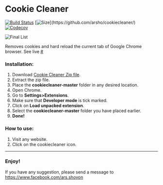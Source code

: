 Cookie Cleaner
===============

[![Build Status](https://travis-ci.org/arsho/cookiecleaner.svg?branch=master)](https://travis-ci.org/arsho/cookiecleaner)
[![Size](https://img.shields.io/github/size/arsho/cookiecleaner/manager.js.svg?)](https://github.com/arsho/cookiecleaner/)
[![Codecov](https://codecov.io/github/arsho/cookiecleaner/coverage.svg?branch=master)](https://codecov.io/github/arsho/cookiecleaner)


![Final List](Screenshot/demo_original_crop.png)

Removes cookies and hard reload the current tab of Google Chrome browser.
See live [#](#)

<h3>
<a id="installation" class="anchor" href="#installation" aria-hidden="true"><span class="octicon octicon-link"></span></a>Installation:
</h3>
<ol>
<li>Download <a href="https://github.com/arsho/cookiecleaner/archive/master.zip">Cookie Cleaner Zip file</a>.</li>
<li>Extract the zip file.</li>
<li>Place the <b>cookiecleaner-master</b> folder in any desired location.</li>
<li>Open Chrome.</li>
<li>Go to <b>Settings>Extensions</b>.</li>
<li>Make sure that <b>Developer mode</b> is tick marked.</li>
<li>Click on <b>Load unpacked extension</b>.</li>
<li>Select the <b>cookiecleaner-master</b> folder you have placed earlier.</li>
<li><b>Done!</b></li>
</ol>

<h3>
<a id="how-to-use" class="anchor" href="#how-to-use" aria-hidden="true"><span class="octicon octicon-link"></span></a>How to use:
</h3>
<ol>
<li>Visit any website.</li>
<li>Click on the cookiecleaner icon.</li>
</ol>
<hr>

<h3>Enjoy!</h3>
<p>If you have any suggestion, please send a message to <a href="https://www.facebook.com/ars.shovon">https://www.facebook.com/ars.shovon</a></p>
